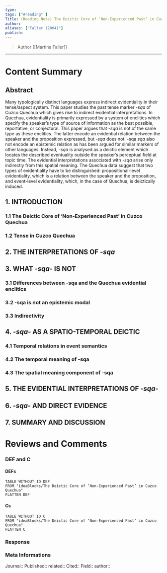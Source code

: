 ```yaml
---
type: 
tags: ["#reading" ]
Title: (Reading Note) The Deictic Core of ‘Non‐Experienced Past’ in Cuzco Quechua
author: 
aliases: ["Faller (2004)"]
publish: 
---
```

> Author [[Martina Faller]]
---
# Content Summary

## Abstract
Many typologically distinct languages express indirect evidentiality in their tense/aspect system. This paper studies the past tense marker -*sqa* of Cuzco Quechua which gives rise to indirect evidential interpretations. In Quechua, evidentiality is primarily expressed by a system of enclitics which specify the speaker’s type of source of information as the best possible, reportative, or conjectural. This paper argues that -*sqa* is not of the same type as these enclitics. The latter encode an evidential relation between the speaker and the proposition expressed, but -*sqa* does not. -sqa *sqa* also not encode an epistemic relation as has been argued for similar markers of other languages. Instead, -*sqa* is analysed as a deictic element which locates the described eventuality outside the speaker’s perceptual field at topic time. The evidential interpretations associated with -*sqa* arise only indirectly from this spatial meaning. The Quechua data suggest that two types of evidentiality have to be distinguished: propositional-level evidentiality, which is a relation between the speaker and the proposition, and event-level evidentiality, which, in the case of Quechua, is deictically induced.

## 1. INTRODUCTION
### 1.1 The Deictic Core of ‘Non‐Experienced Past’ in Cuzco Quechua
### 1.2 Tense in Cuzco Quechua

## 2. THE INTERPRETATIONS OF *-sqa*

## 3. WHAT *-sqa*- IS NOT
### 3.1 Differences between -sqa and the Quechua evidential enclitics
### 3.2 -sqa is not an epistemic modal
### 3.3 Indirectivity

## 4. *-sqa*- AS A SPATIO-TEMPORAL DEICTIC
### 4.1 Temporal relations in event semantics
### 4.2 The temporal meaning of -sqa
### 4.3 The spatial meaning component of -sqa

## 5. THE EVIDENTIAL INTERPRETATIONS OF *-sqa*-

## 6. *-sqa*- AND DIRECT EVIDENCE

## 7. SUMMARY AND DISCUSSION


# Reviews and Comments
### DEF and C
#### DEFs
```dataview 
TABLE WITHOUT ID DEF
FROM "ideaBlocks/The Deictic Core of ‘Non‐Experienced Past’ in Cuzco Quechua"
FLATTEN DEF
```
#### Cs
```dataview 
TABLE WITHOUT ID C
FROM "ideaBlocks/The Deictic Core of ‘Non‐Experienced Past’ in Cuzco Quechua"
FLATTEN C
```
### Response 
### Meta Informations
Journal:: 
Published:: 
related:: 
Cited:: 
Field:: 
author:: 
